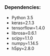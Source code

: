 ### Dependencies:
* Python 3.5
* keras=2.1.3
* tensorflow=1.4.0
* librosa=0.6.1
* scipy=1.1.0
* numpy=1.14.5
* h5py=2.8.0

